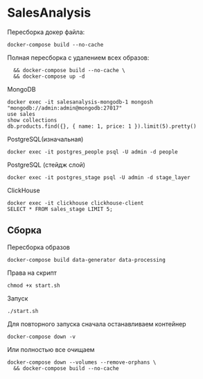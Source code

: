 # SalesAnalysis


Пересборка докер файла:

```docker-compose build --no-cache```


Полная пересборка с удалением всех образов:

```docker-compose down --volumes --remove-orphans \
  && docker-compose build --no-cache \
  && docker-compose up -d
```


MongoDB
```
docker exec -it salesanalysis-mongodb-1 mongosh "mongodb://admin:admin@mongodb:27017"
use sales
show collections
db.products.find({}, { name: 1, price: 1 }).limit(5).pretty()
```

PostgreSQL(изначальная)
```
docker exec -it postgres_people psql -U admin -d people
```

PostgreSQL (стейдж слой)
```
docker exec -it postgres_stage psql -U admin -d stage_layer
```

ClickHouse
```
docker exec -it clickhouse clickhouse-client
SELECT * FROM sales_stage LIMIT 5;
```

## Сборка

Пересборка образов
```
docker-compose build data-generator data-processing
```
Права на скрипт
```
chmod +x start.sh
```
Запуск
```
./start.sh
```
Для повторного запуска сначала останавливаем контейнер
```
docker-compose down -v
```
Или полностью все очищаем
```
docker-compose down --volumes --remove-orphans \
  && docker-compose build --no-cache
```
